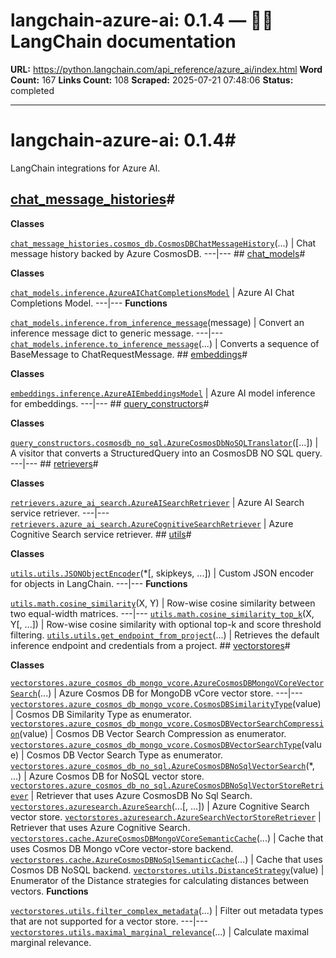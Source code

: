 # langchain-azure-ai: 0.1.4 — 🦜🔗 LangChain  documentation

**URL:** https://python.langchain.com/api_reference/azure_ai/index.html
**Word Count:** 167
**Links Count:** 108
**Scraped:** 2025-07-21 07:48:06
**Status:** completed

---

# langchain-azure-ai: 0.1.4\#

LangChain integrations for Azure AI.

## [chat\_message\_histories](https://python.langchain.com/api_reference/azure_ai/chat_message_histories.html#langchain-azure-ai-chat-message-histories)\#

**Classes**

[`chat_message_histories.cosmos_db.CosmosDBChatMessageHistory`](https://python.langchain.com/api_reference/azure_ai/chat_message_histories/langchain_azure_ai.chat_message_histories.cosmos_db.CosmosDBChatMessageHistory.html#langchain_azure_ai.chat_message_histories.cosmos_db.CosmosDBChatMessageHistory "langchain_azure_ai.chat_message_histories.cosmos_db.CosmosDBChatMessageHistory")\(...\) | Chat message history backed by Azure CosmosDB.   ---|---      ## [chat\_models](https://python.langchain.com/api_reference/azure_ai/chat_models.html#langchain-azure-ai-chat-models)\#

**Classes**

[`chat_models.inference.AzureAIChatCompletionsModel`](https://python.langchain.com/api_reference/azure_ai/chat_models/langchain_azure_ai.chat_models.inference.AzureAIChatCompletionsModel.html#langchain_azure_ai.chat_models.inference.AzureAIChatCompletionsModel "langchain_azure_ai.chat_models.inference.AzureAIChatCompletionsModel") | Azure AI Chat Completions Model.   ---|---      **Functions**

[`chat_models.inference.from_inference_message`](https://python.langchain.com/api_reference/azure_ai/chat_models/langchain_azure_ai.chat_models.inference.from_inference_message.html#langchain_azure_ai.chat_models.inference.from_inference_message "langchain_azure_ai.chat_models.inference.from_inference_message")\(message\) | Convert an inference message dict to generic message.   ---|---   [`chat_models.inference.to_inference_message`](https://python.langchain.com/api_reference/azure_ai/chat_models/langchain_azure_ai.chat_models.inference.to_inference_message.html#langchain_azure_ai.chat_models.inference.to_inference_message "langchain_azure_ai.chat_models.inference.to_inference_message")\(...\) | Converts a sequence of BaseMessage to ChatRequestMessage.      ## [embeddings](https://python.langchain.com/api_reference/azure_ai/embeddings.html#langchain-azure-ai-embeddings)\#

**Classes**

[`embeddings.inference.AzureAIEmbeddingsModel`](https://python.langchain.com/api_reference/azure_ai/embeddings/langchain_azure_ai.embeddings.inference.AzureAIEmbeddingsModel.html#langchain_azure_ai.embeddings.inference.AzureAIEmbeddingsModel "langchain_azure_ai.embeddings.inference.AzureAIEmbeddingsModel") | Azure AI model inference for embeddings.   ---|---      ## [query\_constructors](https://python.langchain.com/api_reference/azure_ai/query_constructors.html#langchain-azure-ai-query-constructors)\#

**Classes**

[`query_constructors.cosmosdb_no_sql.AzureCosmosDbNoSQLTranslator`](https://python.langchain.com/api_reference/azure_ai/query_constructors/langchain_azure_ai.query_constructors.cosmosdb_no_sql.AzureCosmosDbNoSQLTranslator.html#langchain_azure_ai.query_constructors.cosmosdb_no_sql.AzureCosmosDbNoSQLTranslator "langchain_azure_ai.query_constructors.cosmosdb_no_sql.AzureCosmosDbNoSQLTranslator")\(\[...\]\) | A visitor that converts a StructuredQuery into an CosmosDB NO SQL query.   ---|---      ## [retrievers](https://python.langchain.com/api_reference/azure_ai/retrievers.html#langchain-azure-ai-retrievers)\#

**Classes**

[`retrievers.azure_ai_search.AzureAISearchRetriever`](https://python.langchain.com/api_reference/azure_ai/retrievers/langchain_azure_ai.retrievers.azure_ai_search.AzureAISearchRetriever.html#langchain_azure_ai.retrievers.azure_ai_search.AzureAISearchRetriever "langchain_azure_ai.retrievers.azure_ai_search.AzureAISearchRetriever") | Azure AI Search service retriever.   ---|---   [`retrievers.azure_ai_search.AzureCognitiveSearchRetriever`](https://python.langchain.com/api_reference/azure_ai/retrievers/langchain_azure_ai.retrievers.azure_ai_search.AzureCognitiveSearchRetriever.html#langchain_azure_ai.retrievers.azure_ai_search.AzureCognitiveSearchRetriever "langchain_azure_ai.retrievers.azure_ai_search.AzureCognitiveSearchRetriever") | Azure Cognitive Search service retriever.      ## [utils](https://python.langchain.com/api_reference/azure_ai/utils.html#langchain-azure-ai-utils)\#

**Classes**

[`utils.utils.JSONObjectEncoder`](https://python.langchain.com/api_reference/azure_ai/utils/langchain_azure_ai.utils.utils.JSONObjectEncoder.html#langchain_azure_ai.utils.utils.JSONObjectEncoder "langchain_azure_ai.utils.utils.JSONObjectEncoder")\(\*\[, skipkeys, ...\]\) | Custom JSON encoder for objects in LangChain.   ---|---      **Functions**

[`utils.math.cosine_similarity`](https://python.langchain.com/api_reference/azure_ai/utils/langchain_azure_ai.utils.math.cosine_similarity.html#langchain_azure_ai.utils.math.cosine_similarity "langchain_azure_ai.utils.math.cosine_similarity")\(X, Y\) | Row-wise cosine similarity between two equal-width matrices.   ---|---   [`utils.math.cosine_similarity_top_k`](https://python.langchain.com/api_reference/azure_ai/utils/langchain_azure_ai.utils.math.cosine_similarity_top_k.html#langchain_azure_ai.utils.math.cosine_similarity_top_k "langchain_azure_ai.utils.math.cosine_similarity_top_k")\(X, Y\[, ...\]\) | Row-wise cosine similarity with optional top-k and score threshold filtering.   [`utils.utils.get_endpoint_from_project`](https://python.langchain.com/api_reference/azure_ai/utils/langchain_azure_ai.utils.utils.get_endpoint_from_project.html#langchain_azure_ai.utils.utils.get_endpoint_from_project "langchain_azure_ai.utils.utils.get_endpoint_from_project")\(...\) | Retrieves the default inference endpoint and credentials from a project.      ## [vectorstores](https://python.langchain.com/api_reference/azure_ai/vectorstores.html#langchain-azure-ai-vectorstores)\#

**Classes**

[`vectorstores.azure_cosmos_db_mongo_vcore.AzureCosmosDBMongoVCoreVectorSearch`](https://python.langchain.com/api_reference/azure_ai/vectorstores/langchain_azure_ai.vectorstores.azure_cosmos_db_mongo_vcore.AzureCosmosDBMongoVCoreVectorSearch.html#langchain_azure_ai.vectorstores.azure_cosmos_db_mongo_vcore.AzureCosmosDBMongoVCoreVectorSearch "langchain_azure_ai.vectorstores.azure_cosmos_db_mongo_vcore.AzureCosmosDBMongoVCoreVectorSearch")\(...\) | Azure Cosmos DB for MongoDB vCore vector store.   ---|---   [`vectorstores.azure_cosmos_db_mongo_vcore.CosmosDBSimilarityType`](https://python.langchain.com/api_reference/azure_ai/vectorstores/langchain_azure_ai.vectorstores.azure_cosmos_db_mongo_vcore.CosmosDBSimilarityType.html#langchain_azure_ai.vectorstores.azure_cosmos_db_mongo_vcore.CosmosDBSimilarityType "langchain_azure_ai.vectorstores.azure_cosmos_db_mongo_vcore.CosmosDBSimilarityType")\(value\) | Cosmos DB Similarity Type as enumerator.   [`vectorstores.azure_cosmos_db_mongo_vcore.CosmosDBVectorSearchCompression`](https://python.langchain.com/api_reference/azure_ai/vectorstores/langchain_azure_ai.vectorstores.azure_cosmos_db_mongo_vcore.CosmosDBVectorSearchCompression.html#langchain_azure_ai.vectorstores.azure_cosmos_db_mongo_vcore.CosmosDBVectorSearchCompression "langchain_azure_ai.vectorstores.azure_cosmos_db_mongo_vcore.CosmosDBVectorSearchCompression")\(value\) | Cosmos DB Vector Search Compression as enumerator.   [`vectorstores.azure_cosmos_db_mongo_vcore.CosmosDBVectorSearchType`](https://python.langchain.com/api_reference/azure_ai/vectorstores/langchain_azure_ai.vectorstores.azure_cosmos_db_mongo_vcore.CosmosDBVectorSearchType.html#langchain_azure_ai.vectorstores.azure_cosmos_db_mongo_vcore.CosmosDBVectorSearchType "langchain_azure_ai.vectorstores.azure_cosmos_db_mongo_vcore.CosmosDBVectorSearchType")\(value\) | Cosmos DB Vector Search Type as enumerator.   [`vectorstores.azure_cosmos_db_no_sql.AzureCosmosDBNoSqlVectorSearch`](https://python.langchain.com/api_reference/azure_ai/vectorstores/langchain_azure_ai.vectorstores.azure_cosmos_db_no_sql.AzureCosmosDBNoSqlVectorSearch.html#langchain_azure_ai.vectorstores.azure_cosmos_db_no_sql.AzureCosmosDBNoSqlVectorSearch "langchain_azure_ai.vectorstores.azure_cosmos_db_no_sql.AzureCosmosDBNoSqlVectorSearch")\(\*, ...\) | Azure Cosmos DB for NoSQL vector store.   [`vectorstores.azure_cosmos_db_no_sql.AzureCosmosDBNoSqlVectorStoreRetriever`](https://python.langchain.com/api_reference/azure_ai/vectorstores/langchain_azure_ai.vectorstores.azure_cosmos_db_no_sql.AzureCosmosDBNoSqlVectorStoreRetriever.html#langchain_azure_ai.vectorstores.azure_cosmos_db_no_sql.AzureCosmosDBNoSqlVectorStoreRetriever "langchain_azure_ai.vectorstores.azure_cosmos_db_no_sql.AzureCosmosDBNoSqlVectorStoreRetriever") | Retriever that uses Azure CosmosDB No Sql Search.   [`vectorstores.azuresearch.AzureSearch`](https://python.langchain.com/api_reference/azure_ai/vectorstores/langchain_azure_ai.vectorstores.azuresearch.AzureSearch.html#langchain_azure_ai.vectorstores.azuresearch.AzureSearch "langchain_azure_ai.vectorstores.azuresearch.AzureSearch")\(...\[, ...\]\) | Azure Cognitive Search vector store.   [`vectorstores.azuresearch.AzureSearchVectorStoreRetriever`](https://python.langchain.com/api_reference/azure_ai/vectorstores/langchain_azure_ai.vectorstores.azuresearch.AzureSearchVectorStoreRetriever.html#langchain_azure_ai.vectorstores.azuresearch.AzureSearchVectorStoreRetriever "langchain_azure_ai.vectorstores.azuresearch.AzureSearchVectorStoreRetriever") | Retriever that uses Azure Cognitive Search.   [`vectorstores.cache.AzureCosmosDBMongoVCoreSemanticCache`](https://python.langchain.com/api_reference/azure_ai/vectorstores/langchain_azure_ai.vectorstores.cache.AzureCosmosDBMongoVCoreSemanticCache.html#langchain_azure_ai.vectorstores.cache.AzureCosmosDBMongoVCoreSemanticCache "langchain_azure_ai.vectorstores.cache.AzureCosmosDBMongoVCoreSemanticCache")\(...\) | Cache that uses Cosmos DB Mongo vCore vector-store backend.   [`vectorstores.cache.AzureCosmosDBNoSqlSemanticCache`](https://python.langchain.com/api_reference/azure_ai/vectorstores/langchain_azure_ai.vectorstores.cache.AzureCosmosDBNoSqlSemanticCache.html#langchain_azure_ai.vectorstores.cache.AzureCosmosDBNoSqlSemanticCache "langchain_azure_ai.vectorstores.cache.AzureCosmosDBNoSqlSemanticCache")\(...\) | Cache that uses Cosmos DB NoSQL backend.   [`vectorstores.utils.DistanceStrategy`](https://python.langchain.com/api_reference/azure_ai/vectorstores/langchain_azure_ai.vectorstores.utils.DistanceStrategy.html#langchain_azure_ai.vectorstores.utils.DistanceStrategy "langchain_azure_ai.vectorstores.utils.DistanceStrategy")\(value\) | Enumerator of the Distance strategies for calculating distances between vectors.      **Functions**

[`vectorstores.utils.filter_complex_metadata`](https://python.langchain.com/api_reference/azure_ai/vectorstores/langchain_azure_ai.vectorstores.utils.filter_complex_metadata.html#langchain_azure_ai.vectorstores.utils.filter_complex_metadata "langchain_azure_ai.vectorstores.utils.filter_complex_metadata")\(...\) | Filter out metadata types that are not supported for a vector store.   ---|---   [`vectorstores.utils.maximal_marginal_relevance`](https://python.langchain.com/api_reference/azure_ai/vectorstores/langchain_azure_ai.vectorstores.utils.maximal_marginal_relevance.html#langchain_azure_ai.vectorstores.utils.maximal_marginal_relevance "langchain_azure_ai.vectorstores.utils.maximal_marginal_relevance")\(...\) | Calculate maximal marginal relevance.